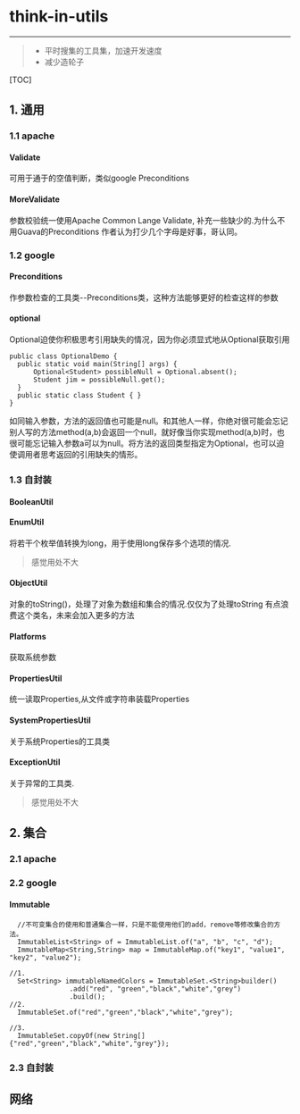 # think-in-utils
-----
> * 平时搜集的工具集，加速开发速度
> * 减少造轮子

[TOC]

## 1. 通用
### 1.1 apache
#### Validate
可用于通于的空值判断，类似google Preconditions
#### MoreValidate
参数校验统一使用Apache Common Lange Validate, 补充一些缺少的.为什么不用Guava的Preconditions
作者认为打少几个字母是好事，哥认同。

### 1.2 google
#### Preconditions
作参数检查的工具类--Preconditions类，这种方法能够更好的检查这样的参数
#### optional
Optional迫使你积极思考引用缺失的情况，因为你必须显式地从Optional获取引用
```
public class OptionalDemo {
  public static void main(String[] args) {
      Optional<Student> possibleNull = Optional.absent();
      Student jim = possibleNull.get();
  }
  public static class Student { }
}
```
如同输入参数，方法的返回值也可能是null。和其他人一样，你绝对很可能会忘记别人写的方法method(a,b)会返回一个null，就好像当你实现method(a,b)时，也很可能忘记输入参数a可以为null。将方法的返回类型指定为Optional，也可以迫使调用者思考返回的引用缺失的情形。


### 1.3 自封装
#### BooleanUtil
#### EnumUtil
将若干个枚举值转换为long，用于使用long保存多个选项的情况.
 > 感觉用处不大

#### ObjectUtil
对象的toString()，处理了对象为数组和集合的情况.仅仅为了处理toString 有点浪费这个类名，未来会加入更多的方法

#### Platforms
获取系统参数
#### PropertiesUtil
统一读取Properties,从文件或字符串装载Properties
#### SystemPropertiesUtil
关于系统Properties的工具类

#### ExceptionUtil
关于异常的工具类.
> 感觉用处不大


## 2. 集合
### 2.1 apache
### 2.2 google

#### Immutable
```
  //不可变集合的使用和普通集合一样，只是不能使用他们的add，remove等修改集合的方法。
  ImmutableList<String> of = ImmutableList.of("a", "b", "c", "d");
  ImmutableMap<String,String> map = ImmutableMap.of("key1", "value1", "key2", "value2");

//1.
  Set<String> immutableNamedColors = ImmutableSet.<String>builder()
               .add("red", "green","black","white","grey")
               .build();
//2.               
  ImmutableSet.of("red","green","black","white","grey");

//3.
  ImmutableSet.copyOf(new String[]{"red","green","black","white","grey"});

```
### 2.3 自封装




## 网络
